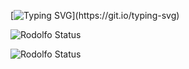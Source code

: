 [![Typing SVG](https://readme-typing-svg.demolab.com?font=Fira+Code&pause=1000&color=F76C29&width=435&lines=Hi!+My+name+is+Rodolfo+Ritz;My+course+is+ADS;I'm+currently+learning+new+skills;Be+welcome%2C+and+Enjoy!)](https://git.io/typing-svg)

![Rodolfo Status]([https://github-readme-stats.vercel.app/api/toplangs?username=tws]
(https://github-readme-stats-git-masterrstaa-rickstaa.vercel.app/api?username=rodolforitz&&show_icons=true&theme=dark))

![Rodolfo Status]([https://github-readme-stats-git-masterrstaa-rickstaa.vercel.app/api/top-langs/?])
